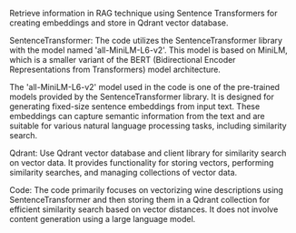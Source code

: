 Retrieve information in RAG technique using Sentence Transformers for creating embeddings and store in Qdrant vector database.

SentenceTransformer: The code utilizes the SentenceTransformer library with the model named 'all-MiniLM-L6-v2'. This model is based on MiniLM, which is a smaller variant of the BERT (Bidirectional Encoder Representations from Transformers) model architecture.

The 'all-MiniLM-L6-v2' model used in the code is one of the pre-trained models provided by the SentenceTransformer library. It is designed for generating fixed-size sentence embeddings from input text. These embeddings can capture semantic information from the text and are suitable for various natural language processing tasks, including similarity search.

Qdrant: Use Qdrant vector database and client library for similarity search on vector data. It provides functionality for storing vectors, performing similarity searches, and managing collections of vector data.

Code: The code primarily focuses on vectorizing wine descriptions using SentenceTransformer and then storing them in a Qdrant collection for efficient similarity search based on vector distances. It does not involve content generation using a large language model.